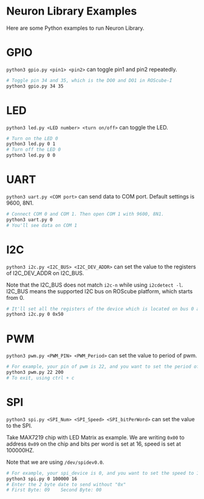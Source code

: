 # Neuron Library Examples

Here are some Python examples to run Neuron Library.

# GPIO

`python3 gpio.py <pin1> <pin2>` can toggle pin1 and pin2 repeatedly.

```bash
# Toggle pin 34 and 35, which is the DO0 and DO1 in ROScube-I
python3 gpio.py 34 35
```

# LED

`python3 led.py <LED number> <turn on/off>` can toggle the LED.

```bash
# Turn on the LED 0
python3 led.py 0 1
# Turn off the LED 0
python3 led.py 0 0
```

# UART

`python3 uart.py <COM port>` can send data to COM port. Default settings is 9600, 8N1.

```bash
# Connect COM 0 and COM 1. Then open COM 1 with 9600, 8N1.
python3 uart.py 0
# You'll see data on COM 1
```

# I2C

`python3 i2c.py <I2C_BUS> <I2C_DEV_ADDR>` can set the value to the registers of I2C_DEV_ADDR on I2C_BUS.

Note that the I2C_BUS does not match `i2c-n` while using `i2cdetect -l`.
I2C_BUS means the supported I2C bus on ROScube platform, which starts from 0.

```bash
# It'll set all the registers of the device which is located on bus 0 and address 0x50
python3 i2c.py 0 0x50
```

# PWM

`python3 pwm.py <PWM_PIN> <PWM_Period>` can set the value to period of pwm.

```bash
# For example, your pin of pwm is 22, and you want to set the period of pwm to 200us
python3 pwm.py 22 200
# To exit, using ctrl + c
```

# SPI

`python3 spi.py <SPI_Num> <SPI_Speed> <SPI_bitPerWord>` can set the value to the SPI.

Take MAX7219 chip with LED Matrix as example.
We are writing `0x00` to address `0x09` on the chip and bits per word is set at 16, speed is set at 100000HZ. 

Note that we are using `/dev/spidev0.0`.

```bash
# For example, your spi_device is 0, and you want to set the speed to 100000 hz and the bitsPer to 16.
python3 spi.py 0 100000 16
# Enter the 2 byte date to send without "0x"
# First Byte: 09    Second Byte: 00
```
